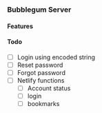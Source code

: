 ### Bubblegum Server

#### Features

#### Todo

- [ ] Login using encoded string
- [ ] Reset password
- [ ] Forgot password
- [ ] Netlify functions
  - [ ] Account status
  - [ ] login
  - [ ] bookmarks
